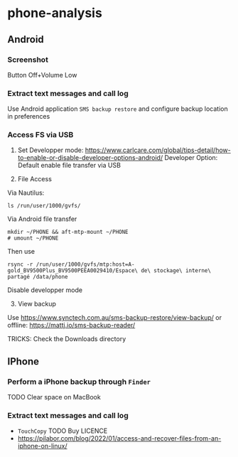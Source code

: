 # phone-analysis

## Android

### Screenshot
Button Off+Volume Low

### Extract text messages and call log

Use Android application `SMS backup restore` and configure backup location in preferences

### Access FS via USB

1. Set Developper mode:
https://www.carlcare.com/global/tips-detail/how-to-enable-or-disable-developer-options-android/
Developer Option: Default enable file transfer via USB

2. File Access

Via Nautilus:
```shell
ls /run/user/1000/gvfs/
```

Via Android file transfer
```shell
mkdir ~/PHONE && aft-mtp-mount ~/PHONE
# umount ~/PHONE
```

Then use
```shell
rsync -r /run/user/1000/gvfs/mtp:host=A-gold_BV9500Plus_BV9500PEEA0029410/Espace\ de\ stockage\ interne\ partagé /data/phone
```
Disable developper mode

3. View backup

Use https://www.synctech.com.au/sms-backup-restore/view-backup/
or offline: https://mattj.io/sms-backup-reader/

TRICKS: Check the Downloads directory

## IPhone

### Perform a iPhone backup through `Finder`

TODO Clear space on MacBook

### Extract text messages and call log

- `TouchCopy` TODO Buy LICENCE
- https://pilabor.com/blog/2022/01/access-and-recover-files-from-an-iphone-on-linux/
